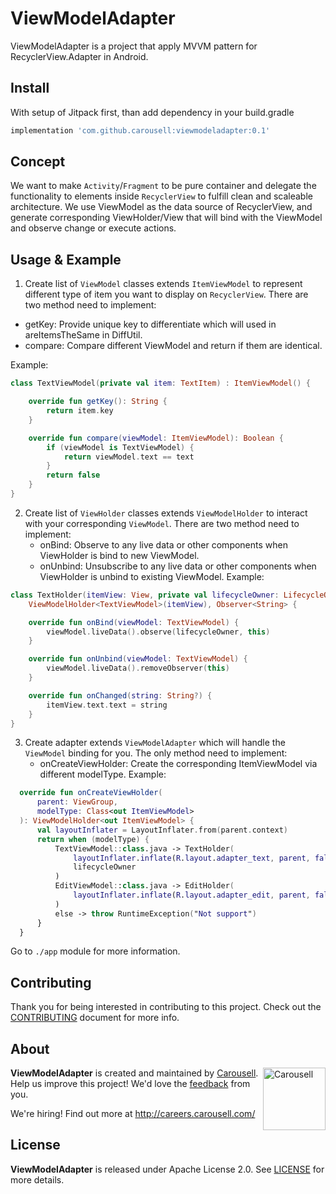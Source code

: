 # ViewModelAdapter

ViewModelAdapter is a project that apply MVVM pattern for RecyclerView.Adapter in Android.

## Install

With setup of Jitpack first, than add dependency in your build.gradle
```groovy
implementation 'com.github.carousell:viewmodeladapter:0.1'
```

## Concept

We want to make `Activity`/`Fragment` to be pure container and delegate the functionality to elements inside `RecyclerView` to fulfill clean and scaleable architecture.
We use ViewModel as the data source of RecyclerView, and generate corresponding ViewHolder/View that will bind with the ViewModel and observe change or execute actions.

## Usage & Example

1. Create list of `ViewModel` classes extends `ItemViewModel` to represent different type of item you want to display on `RecyclerView`. There are two method need to implement:
  - getKey: Provide unique key to differentiate which will used in areItemsTheSame in DiffUtil.
  - compare: Compare different ViewModel and return if them are identical.
    
  Example:
  ```kotlin
  class TextViewModel(private val item: TextItem) : ItemViewModel() {

      override fun getKey(): String {
          return item.key
      }
  
      override fun compare(viewModel: ItemViewModel): Boolean {
          if (viewModel is TextViewModel) {
              return viewModel.text == text
          }
          return false
      }
  }
  ```
2. Create list of `ViewHolder` classes extends `ViewModelHolder` to interact with your corresponding `ViewModel`.
    There are two method need to implement:
    - onBind: Observe to any live data or other components when ViewHolder is bind to new ViewModel.
    - onUnbind: Unsubscribe to any live data or other components when ViewHolder is unbind to existing ViewModel.
    Example:
  ```kotlin
  class TextHolder(itemView: View, private val lifecycleOwner: LifecycleOwner) :
      ViewModelHolder<TextViewModel>(itemView), Observer<String> {
  
      override fun onBind(viewModel: TextViewModel) {
          viewModel.liveData().observe(lifecycleOwner, this)
      }
  
      override fun onUnbind(viewModel: TextViewModel) {
          viewModel.liveData().removeObserver(this)
      }
  
      override fun onChanged(string: String?) {
          itemView.text.text = string
      }
  }
  ```
3. Create adapter extends `ViewModelAdapter` which will handle the `ViewModel` binding for you.
    The only method need to implement:
    - onCreateViewHolder: Create the corresponding ItemViewModel via different modelType.
    Example:  
  ```kotlin
    override fun onCreateViewHolder(
        parent: ViewGroup,
        modelType: Class<out ItemViewModel>
    ): ViewModelHolder<out ItemViewModel> {
        val layoutInflater = LayoutInflater.from(parent.context)
        return when (modelType) {
            TextViewModel::class.java -> TextHolder(
                layoutInflater.inflate(R.layout.adapter_text, parent, false),
                lifecycleOwner
            )
            EditViewModel::class.java -> EditHolder(
                layoutInflater.inflate(R.layout.adapter_edit, parent, false)
            )
            else -> throw RuntimeException("Not support")
        }
    }
  ```
Go to `./app` module for more information.

## Contributing

Thank you for being interested in contributing to this project. Check out the [CONTRIBUTING](https://github.com/carousell/ViewModelAdapter/blob/master/CONTRIBUTING.md) document for more info.

## About

<a href="https://github.com/carousell/" target="_blank"><img src="https://avatars2.githubusercontent.com/u/3833591" width="100px" alt="Carousell" align="right"/></a>

**ViewModelAdapter** is created and maintained by [Carousell](https://carousell.com/). Help us improve this project! We'd love the [feedback](https://github.com/carousell/ViewModelAdapter/issues) from you.

We're hiring! Find out more at <http://careers.carousell.com/>

## License

**ViewModelAdapter** is released under Apache License 2.0.
See [LICENSE](https://github.com/carousell/ViewModelAdapter/blob/master/LICENSE) for more details.
